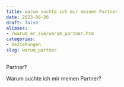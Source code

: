```yaml
---
title: warum suchte ich mir meinen Partner
date: 2023-08-26
draft: false
aliases:
- /warum_er_sie/warum_partner.htm
categories:
- beziehungen
slug: warum_partner
---
```



Partner?

Warum suchte ich mir meinen
Partner?

